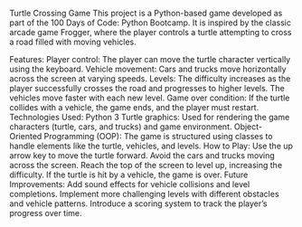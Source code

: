 Turtle Crossing Game
This project is a Python-based game developed as part of the 100 Days of Code: Python Bootcamp. It is inspired by the classic arcade game Frogger, where the player controls a turtle attempting to cross a road filled with moving vehicles.

Features:
  Player control: The player can move the turtle character vertically using the keyboard.
  Vehicle movement: Cars and trucks move horizontally across the screen at varying speeds.
  Levels: The difficulty increases as the player successfully crosses the road and progresses to higher levels. The vehicles move faster with each new level.
  Game over condition: If the turtle collides with a vehicle, the game ends, and the player must restart.
Technologies Used:
  Python 3
  Turtle graphics: Used for rendering the game characters (turtle, cars, and trucks) and game environment.
  Object-Oriented Programming (OOP): The game is structured using classes to handle elements like the turtle, vehicles, and levels.
How to Play:
  Use the up arrow key to move the turtle forward.
  Avoid the cars and trucks moving across the screen.
  Reach the top of the screen to level up, increasing the difficulty.
  If the turtle is hit by a vehicle, the game is over.
Future Improvements:
  Add sound effects for vehicle collisions and level completions.
  Implement more challenging levels with different obstacles and vehicle patterns.
  Introduce a scoring system to track the player’s progress over time.
